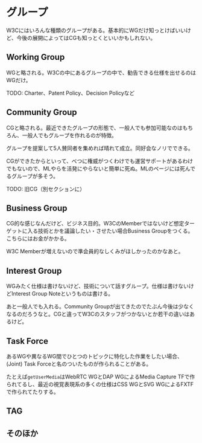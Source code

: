 # グループ

W3Cにはいろんな種類のグループがある。基本的にWGだけ知っとけばいいけど、今後の展開によってはCGも知っとくといいかもしれない。

## Working Group

WGと略される。W3Cの中にあるグループの中で、勧告できる仕様を出せるのはWGだけ。

TODO: Charter、Patent Policy、Decision Policyなど

## Community Group

CGと略される。最近できたグループの形態で、一般人でも参加可能なのはもちろん、一般人でもグループを作れるのが特徴。

グループを提案して5人賛同者を集めれば晴れて成立。同好会なノリでできる。

CGができたからといって、べつに権威がつくわけでも運営サポートがあるわけでもないので、MLやらを活発にやらないと簡単に死ぬ。MLのページには死んでるグループが多そう。

TODO: 旧CG（別セクションに）

## Business Group

CG的な感じなんだけど、ビジネス目的。W3CのMemberではないけど想定ターゲットに入る技術とかを議論したい・させたい場合Business Groupをつくる。こちらにはお金がかかる。

W3C Memberが増えないので準会員的なしくみがほしかったのかなあと。

## Interest Group

WGみたく仕様は書けないけど、技術について話すグループ。仕様は書けないけどInterest Group Noteというものは書ける。

あと一般人でも入れる。Community Groupが出てきたのでたぶん今後は少なくなるのだろうなと。CGと違ってW3Cのスタッフがつかないとか若干の違いはあるけど。

## Task Force

あるWGや異なるWG間でひとつのトピックに特化した作業をしたい場合、(Joint) Task Forceと名のついたものが作られることがある。

たとえば`getUserMedia`はWebRTC WGとDAP WGによるMedia Capture TFで作られてるし、最近の視覚表現系の多くの仕様はCSS WGとSVG WGによるFXTFで作られてたりする。

## TAG

## そのほか
